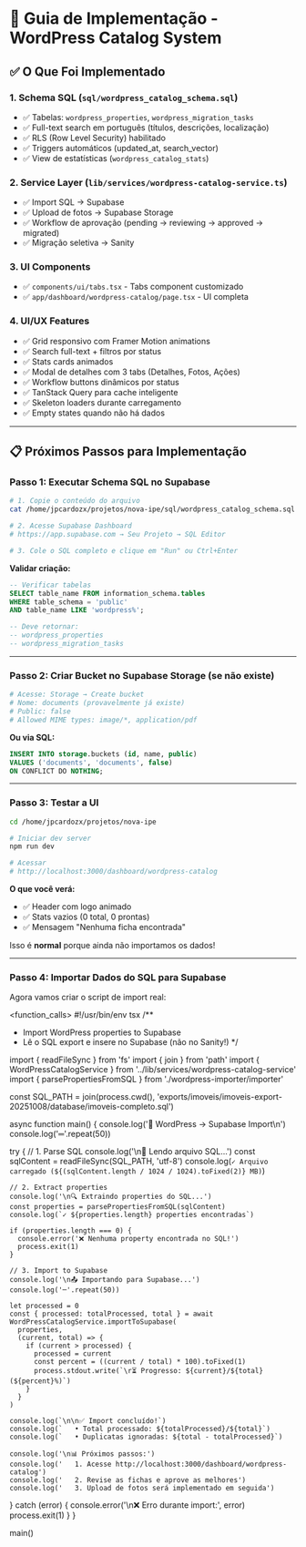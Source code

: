# 🚀 Guia de Implementação - WordPress Catalog System

## ✅ O Que Foi Implementado

### 1. **Schema SQL** (`sql/wordpress_catalog_schema.sql`)
- ✅ Tabelas: `wordpress_properties`, `wordpress_migration_tasks`
- ✅ Full-text search em português (títulos, descrições, localização)
- ✅ RLS (Row Level Security) habilitado
- ✅ Triggers automáticos (updated_at, search_vector)
- ✅ View de estatísticas (`wordpress_catalog_stats`)

### 2. **Service Layer** (`lib/services/wordpress-catalog-service.ts`)
- ✅ Import SQL → Supabase
- ✅ Upload de fotos → Supabase Storage
- ✅ Workflow de aprovação (pending → reviewing → approved → migrated)
- ✅ Migração seletiva → Sanity

### 3. **UI Components**
- ✅ `components/ui/tabs.tsx` - Tabs component customizado
- ✅ `app/dashboard/wordpress-catalog/page.tsx` - UI completa

### 4. **UI/UX Features**
- ✅ Grid responsivo com Framer Motion animations
- ✅ Search full-text + filtros por status
- ✅ Stats cards animados
- ✅ Modal de detalhes com 3 tabs (Detalhes, Fotos, Ações)
- ✅ Workflow buttons dinâmicos por status
- ✅ TanStack Query para cache inteligente
- ✅ Skeleton loaders durante carregamento
- ✅ Empty states quando não há dados

---

## 📋 Próximos Passos para Implementação

### **Passo 1: Executar Schema SQL no Supabase**

```bash
# 1. Copie o conteúdo do arquivo
cat /home/jpcardozx/projetos/nova-ipe/sql/wordpress_catalog_schema.sql

# 2. Acesse Supabase Dashboard
# https://app.supabase.com → Seu Projeto → SQL Editor

# 3. Cole o SQL completo e clique em "Run" ou Ctrl+Enter
```

**Validar criação:**
```sql
-- Verificar tabelas
SELECT table_name FROM information_schema.tables 
WHERE table_schema = 'public' 
AND table_name LIKE 'wordpress%';

-- Deve retornar:
-- wordpress_properties
-- wordpress_migration_tasks
```

---

### **Passo 2: Criar Bucket no Supabase Storage (se não existe)**

```bash
# Acesse: Storage → Create bucket
# Nome: documents (provavelmente já existe)
# Public: false
# Allowed MIME types: image/*, application/pdf
```

**Ou via SQL:**
```sql
INSERT INTO storage.buckets (id, name, public)
VALUES ('documents', 'documents', false)
ON CONFLICT DO NOTHING;
```

---

### **Passo 3: Testar a UI**

```bash
cd /home/jpcardozx/projetos/nova-ipe

# Iniciar dev server
npm run dev

# Acessar
# http://localhost:3000/dashboard/wordpress-catalog
```

**O que você verá:**
- ✅ Header com logo animado
- ✅ Stats vazios (0 total, 0 prontas)
- ✅ Mensagem "Nenhuma ficha encontrada"

Isso é **normal** porque ainda não importamos os dados!

---

### **Passo 4: Importar Dados do SQL para Supabase**

Agora vamos criar o script de import real:

<function_calls>
<invoke name="create_file">
<parameter name="content">#!/usr/bin/env tsx
/**
 * Import WordPress properties to Supabase
 * Lê o SQL export e insere no Supabase (não no Sanity!)
 */

import { readFileSync } from 'fs'
import { join } from 'path'
import { WordPressCatalogService } from '../lib/services/wordpress-catalog-service'
import { parsePropertiesFromSQL } from './wordpress-importer/importer'

const SQL_PATH = join(process.cwd(), 'exports/imoveis/imoveis-export-20251008/database/imoveis-completo.sql')

async function main() {
  console.log('🚀 WordPress → Supabase Import\n')
  console.log('═'.repeat(50))
  
  try {
    // 1. Parse SQL
    console.log('\n📖 Lendo arquivo SQL...')
    const sqlContent = readFileSync(SQL_PATH, 'utf-8')
    console.log(`✓ Arquivo carregado (${(sqlContent.length / 1024 / 1024).toFixed(2)} MB)`)
    
    // 2. Extract properties
    console.log('\n🔍 Extraindo properties do SQL...')
    const properties = parsePropertiesFromSQL(sqlContent)
    console.log(`✓ ${properties.length} properties encontradas`)
    
    if (properties.length === 0) {
      console.error('❌ Nenhuma property encontrada no SQL!')
      process.exit(1)
    }
    
    // 3. Import to Supabase
    console.log('\n📤 Importando para Supabase...')
    console.log('─'.repeat(50))
    
    let processed = 0
    const { processed: totalProcessed, total } = await WordPressCatalogService.importToSupabase(
      properties,
      (current, total) => {
        if (current > processed) {
          processed = current
          const percent = ((current / total) * 100).toFixed(1)
          process.stdout.write(`\r⏳ Progresso: ${current}/${total} (${percent}%)`)
        }
      }
    )
    
    console.log(`\n\n✅ Import concluído!`)
    console.log(`   • Total processado: ${totalProcessed}/${total}`)
    console.log(`   • Duplicatas ignoradas: ${total - totalProcessed}`)
    
    console.log('\n📊 Próximos passos:')
    console.log('   1. Acesse http://localhost:3000/dashboard/wordpress-catalog')
    console.log('   2. Revise as fichas e aprove as melhores')
    console.log('   3. Upload de fotos será implementado em seguida')
    
  } catch (error) {
    console.error('\n❌ Erro durante import:', error)
    process.exit(1)
  }
}

main()

